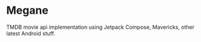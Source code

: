 # Megane
TMDB movie api implementation using Jetpack Compose, Mavericks, other latest Android stuff.
